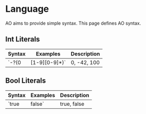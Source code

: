 # Language

AO aims to provide simple syntax. This page defines AO syntax.

## Int Literals

| Syntax                | Examples      | Description |
| --------------------- | ------------- | ----------- |
| `\-?(0|[1-9][0-9]*)`  | 0, -42, 100   | Evaluation of a number literal yields a numeric value. |

## Bool Literals

|Syntax|Examples|Description|
|------|--------|-----------|
|`true|false`|true, false|Evaluation of a bool literal yields a boolean value. It's either true or false.|
